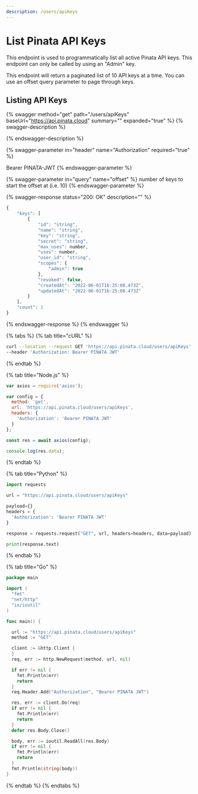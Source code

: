 ```yaml
---
description: /users/apiKeys
---
```


# List Pinata API Keys

This endpoint is used to programmatically list all active Pinata API keys. This endpoint can only be called by using an "Admin" key.&#x20;

This endpoint will return a paginated list of 10 API keys at a time. You can use an offset query parameter to page through keys.&#x20;

## Listing API Keys

{% swagger method="get" path="/users/apiKeys" baseUrl="https://api.pinata.cloud" summary="" expanded="true" %}
{% swagger-description %}

{% endswagger-description %}

{% swagger-parameter in="header" name="Authorization" required="true" %}


Bearer PINATA-JWT
{% endswagger-parameter %}

{% swagger-parameter in="query" name="offset" %}
number of keys to start the offset at (i.e. 10)
{% endswagger-parameter %}

{% swagger-response status="200: OK" description="" %}
```javascript
{
    "keys": [
        {
            "id": "string",
            "name": "string",
            "key": "string",
            "secret": "string",
            "max_uses": number,
            "uses": number,
            "user_id": "string",
            "scopes": {
                "admin": true
            },
            "revoked": false,
            "createdAt": "2022-06-01T16:25:08.473Z",
            "updatedAt": "2022-06-01T16:25:08.473Z"
        }
    ],
    "count": 1
}
```
{% endswagger-response %}
{% endswagger %}

{% tabs %}
{% tab title="cURL" %}
```bash
curl --location --request GET 'https://api.pinata.cloud/users/apiKeys' \
--header 'Authorization: Bearer PINATA JWT'
```
{% endtab %}

{% tab title="Node.js" %}
```javascript
var axios = require('axios');

var config = {
  method: 'get',
  url: 'https://api.pinata.cloud/users/apiKeys',
  headers: { 
    'Authorization': 'Bearer PINATA JWT'
  }
};

const res = await axios(config);

console.log(res.data);
```
{% endtab %}

{% tab title="Python" %}
```python
import requests

url = "https://api.pinata.cloud/users/apiKeys"

payload={}
headers = {
  'Authorization': 'Bearer PINATA JWT'
}

response = requests.request("GET", url, headers=headers, data=payload)

print(response.text)

```
{% endtab %}

{% tab title="Go" %}
```go
package main

import (
  "fmt"
  "net/http"
  "io/ioutil"
)

func main() {

  url := "https://api.pinata.cloud/users/apiKeys"
  method := "GET"

  client := &http.Client {
  }
  req, err := http.NewRequest(method, url, nil)

  if err != nil {
    fmt.Println(err)
    return
  }
  req.Header.Add("Authorization", "Bearer PINATA JWT")

  res, err := client.Do(req)
  if err != nil {
    fmt.Println(err)
    return
  }
  defer res.Body.Close()

  body, err := ioutil.ReadAll(res.Body)
  if err != nil {
    fmt.Println(err)
    return
  }
  fmt.Println(string(body))
}
```
{% endtab %}
{% endtabs %}
